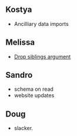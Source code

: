 ## Kostya

- Ancilliary data imports

## Melissa

- [Drop siblings argument](./drop_siblings.ipynb)

## Sandro

- schema on read
- website updates

## Doug

- slacker.

